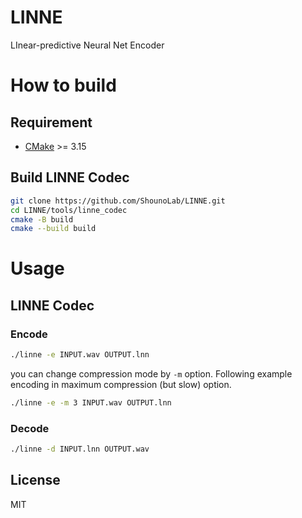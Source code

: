 # LINNE

LInear-predictive Neural Net Encoder

# How to build

## Requirement

* [CMake](https://cmake.org) >= 3.15

## Build LINNE Codec

```bash
git clone https://github.com/ShounoLab/LINNE.git
cd LINNE/tools/linne_codec
cmake -B build
cmake --build build
```

# Usage

## LINNE Codec

### Encode

```bash
./linne -e INPUT.wav OUTPUT.lnn
```

you can change compression mode by `-m` option.
Following example encoding in maximum compression (but slow) option.

```bash
./linne -e -m 3 INPUT.wav OUTPUT.lnn
```

### Decode

```bash
./linne -d INPUT.lnn OUTPUT.wav
```

## License

MIT
